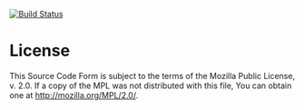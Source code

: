 [![Build Status](https://travis-ci.org/mozilla/build-puppet.png)](https://travis-ci.org/mozilla/build-puppet)

License
=======

This Source Code Form is subject to the terms of the Mozilla Public License, v.
2.0. If a copy of the MPL was not distributed with this file, You can obtain
one at http://mozilla.org/MPL/2.0/.
